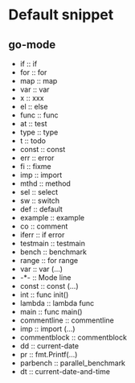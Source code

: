 # Default snippet

## go-mode

- if :: if
- for :: for
- map :: map
- var :: var
- x :: xxx
- el :: else
- func :: func
- at :: test
- type :: type
- t :: todo
- const :: const
- err :: error
- fi :: fixme
- imp :: import
- mthd :: method
- sel :: select
- sw :: switch
- def :: default
- example :: example
- co :: comment
- iferr :: if error
- testmain :: testmain
- bench :: benchmark
- range :: for range
- var :: var (...)
- -*- :: Mode line
- const :: const (...)
- int :: func init()
- lambda :: lambda func
- main :: func main()
- commentline :: commentline
- imp :: import (...)
- commentblock :: commentblock
- dd :: current-date
- pr :: fmt.Printf(...)
- parbench :: parallel_benchmark
- dt :: current-date-and-time
